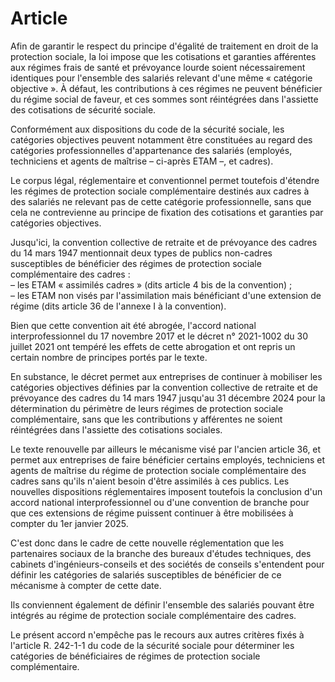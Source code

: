 # Article

Afin de garantir le respect du principe d'égalité de traitement en droit de la protection sociale, la loi impose que les cotisations et garanties afférentes aux régimes frais de santé et prévoyance lourde soient nécessairement identiques pour l'ensemble des salariés relevant d'une même « catégorie objective ». À défaut, les contributions à ces régimes ne peuvent bénéficier du régime social de faveur, et ces sommes sont réintégrées dans l'assiette des cotisations de sécurité sociale.

Conformément aux dispositions du code de la sécurité sociale, les catégories objectives peuvent notamment être constituées au regard des catégories professionnelles d'appartenance des salariés (employés, techniciens et agents de maîtrise – ci-après ETAM –, et cadres).

Le corpus légal, réglementaire et conventionnel permet toutefois d'étendre les régimes de protection sociale complémentaire destinés aux cadres à des salariés ne relevant pas de cette catégorie professionnelle, sans que cela ne contrevienne au principe de fixation des cotisations et garanties par catégories objectives.

Jusqu'ici, la convention collective de retraite et de prévoyance des cadres du 14 mars 1947 mentionnait deux types de publics non-cadres susceptibles de bénéficier des régimes de protection sociale complémentaire des cadres :  
 – les ETAM « assimilés cadres » (dits article 4 bis de la convention) ;  
 – les ETAM non visés par l'assimilation mais bénéficiant d'une extension de régime (dits article 36 de l'annexe I à la convention).

Bien que cette convention ait été abrogée, l'accord national interprofessionnel du 17 novembre 2017 et le décret n° 2021-1002 du 30 juillet 2021 ont tempéré les effets de cette abrogation et ont repris un certain nombre de principes portés par le texte.

En substance, le décret permet aux entreprises de continuer à mobiliser les catégories objectives définies par la convention collective de retraite et de prévoyance des cadres du 14 mars 1947 jusqu'au 31 décembre 2024 pour la détermination du périmètre de leurs régimes de protection sociale complémentaire, sans que les contributions y afférentes ne soient réintégrées dans l'assiette des cotisations sociales.

Le texte renouvelle par ailleurs le mécanisme visé par l'ancien article 36, et permet aux entreprises de faire bénéficier certains employés, techniciens et agents de maîtrise du régime de protection sociale complémentaire des cadres sans qu'ils n'aient besoin d'être assimilés à ces publics. Les nouvelles dispositions réglementaires imposent toutefois la conclusion d'un accord national interprofessionnel ou d'une convention de branche pour que ces extensions de régime puissent continuer à être mobilisées à compter du 1er janvier 2025.

C'est donc dans le cadre de cette nouvelle réglementation que les partenaires sociaux de la branche des bureaux d'études techniques, des cabinets d'ingénieurs-conseils et des sociétés de conseils s'entendent pour définir les catégories de salariés susceptibles de bénéficier de ce mécanisme à compter de cette date.

Ils conviennent également de définir l'ensemble des salariés pouvant être intégrés au régime de protection sociale complémentaire des cadres.

Le présent accord n'empêche pas le recours aux autres critères fixés à l'article R. 242-1-1 du code de la sécurité sociale pour déterminer les catégories de bénéficiaires de régimes de protection sociale complémentaire.

